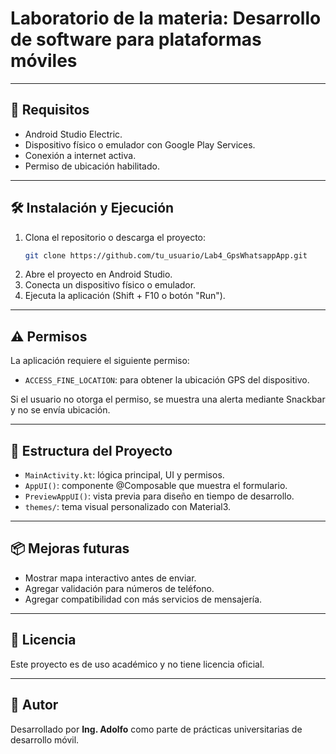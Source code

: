 # Laboratorio de la materia: Desarrollo de software para plataformas móviles

---

## 🧰 Requisitos

- Android Studio Electric.
- Dispositivo físico o emulador con Google Play Services.
- Conexión a internet activa.
- Permiso de ubicación habilitado.

---

## 🛠️ Instalación y Ejecución

1. Clona el repositorio o descarga el proyecto:
    ```bash
    git clone https://github.com/tu_usuario/Lab4_GpsWhatsappApp.git
    ```
2. Abre el proyecto en Android Studio.
3. Conecta un dispositivo físico o emulador.
4. Ejecuta la aplicación (Shift + F10 o botón "Run").

---

## ⚠️ Permisos

La aplicación requiere el siguiente permiso:

- `ACCESS_FINE_LOCATION`: para obtener la ubicación GPS del dispositivo.

Si el usuario no otorga el permiso, se muestra una alerta mediante Snackbar y no se envía ubicación.

---

## 🤖 Estructura del Proyecto

- `MainActivity.kt`: lógica principal, UI y permisos.
- `AppUI()`: componente @Composable que muestra el formulario.
- `PreviewAppUI()`: vista previa para diseño en tiempo de desarrollo.
- `themes/`: tema visual personalizado con Material3.

---

## 📦 Mejoras futuras

- Mostrar mapa interactivo antes de enviar.
- Agregar validación para números de teléfono.
- Agregar compatibilidad con más servicios de mensajería.

---

## 📄 Licencia

Este proyecto es de uso académico y no tiene licencia oficial.

---

## 🙋 Autor

Desarrollado por **Ing. Adolfo** como parte de prácticas universitarias de desarrollo móvil.  
